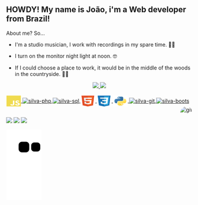 
## HOWDY! My name is João, i'm a Web developer from Brazil!

About me? So...

- I'm a studio musician, I work with recordings in my spare time. 🎸🎶

- I turn on the monitor night light at noon. 🤓

- If I could choose a place to work, it would be in the middle of the woods in the countryside. 🌳🍃

<div align="center">
  <a href="https://github.com/SilvaNeto29">
  <img height="180em" src="https://github-readme-stats.vercel.app/api?username=SilvaNeto29&show_icons=true&theme=onedark&include_all_commits=true&count_private=true"/>
  <img height="180em" src="https://github-readme-stats.vercel.app/api/top-langs/?username=SilvaNeto29&layout=compact&langs_count=7&theme=onedark"/>
</div>
<div style="display: inline_block"><br>
  <img align="center" alt="silva-Js" height="30" width="40" src="https://raw.githubusercontent.com/devicons/devicon/master/icons/javascript/javascript-plain.svg">
  <img align="center" alt="silva-php" height="50" width="50" src="https://cdn.jsdelivr.net/gh/devicons/devicon/icons/php/php-plain.svg">
  <img align="center" alt="silva-sql" height="50" width="50" src="https://cdn.jsdelivr.net/gh/devicons/devicon/icons/mysql/mysql-original-wordmark.svg">
  <img align="center" alt="silva-HTML" height="30" width="40" src="https://raw.githubusercontent.com/devicons/devicon/master/icons/html5/html5-original.svg">
  <img align="center" alt="silva-CSS" height="30" width="40" src="https://raw.githubusercontent.com/devicons/devicon/master/icons/css3/css3-original.svg">
  <img align="center" alt="silva-Python" height="30" width="40" src="https://raw.githubusercontent.com/devicons/devicon/master/icons/python/python-original.svg">
  <img align="center" alt="silva-git" height="30" width="40" src="https://cdn.jsdelivr.net/gh/devicons/devicon/icons/git/git-original.svg">
  <img align="center" alt="silva-boots" height="30" width="40" src="https://cdn.jsdelivr.net/gh/devicons/devicon/icons/bootstrap/bootstrap-original-wordmark.svg">
  <img align="right" alt="gif" height="150" style="border-radius:50px;" src="https://i.giphy.com/media/yYSSBtDgbbRzq/giphy.webp">
</div>
  
  ##
 
<div> 
  <a href="https://instagram.com/SilvaNeto29" target="_blank"><img src="https://img.shields.io/badge/-Instagram-%23E4405F?style=for-the-badge&logo=instagram&logoColor=white" target="_blank"></a>
  <a href = "mailto:silva.netocataguases@gmail.com"><img src="https://img.shields.io/badge/-Gmail-%23333?style=for-the-badge&logo=gmail&logoColor=white" target="_blank"></a>
  <a href="https://www.linkedin.com/in/joao-s-soares" target="_blank"><img src="https://img.shields.io/badge/-LinkedIn-%230077B5?style=for-the-badge&logo=linkedin&logoColor=white" target="_blank"></a> 
 
  ![Snake animation](https://github.com/SilvaNeto29/SilvaNeto29/blob/output/github-contribution-grid-snake.svg)
 
</div>
